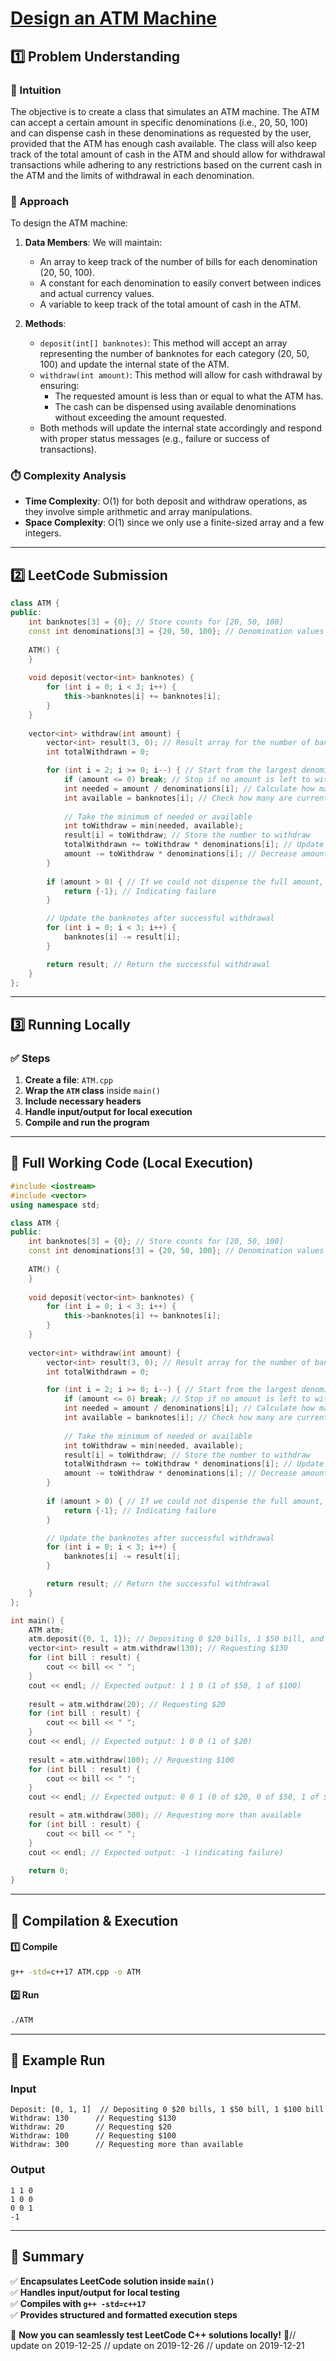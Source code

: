 # **[Design an ATM Machine](https://leetcode.com/problems/design-an-atm-machine/description/)**  

## **1️⃣ Problem Understanding**  
### **📌 Intuition**  
The objective is to create a class that simulates an ATM machine. The ATM can accept a certain amount in specific denominations (i.e., 20, 50, 100) and can dispense cash in these denominations as requested by the user, provided that the ATM has enough cash available. The class will also keep track of the total amount of cash in the ATM and should allow for withdrawal transactions while adhering to any restrictions based on the current cash in the ATM and the limits of withdrawal in each denomination.

### **🚀 Approach**  
To design the ATM machine:
1. **Data Members**: We will maintain:
   - An array to keep track of the number of bills for each denomination (20, 50, 100).
   - A constant for each denomination to easily convert between indices and actual currency values.
   - A variable to keep track of the total amount of cash in the ATM.

2. **Methods**:
   - `deposit(int[] banknotes)`: This method will accept an array representing the number of banknotes for each category (20, 50, 100) and update the internal state of the ATM.
   - `withdraw(int amount)`: This method will allow for cash withdrawal by ensuring:
     - The requested amount is less than or equal to what the ATM has.
     - The cash can be dispensed using available denominations without exceeding the amount requested. 
   - Both methods will update the internal state accordingly and respond with proper status messages (e.g., failure or success of transactions).

### **⏱️ Complexity Analysis**  
- **Time Complexity**: O(1) for both deposit and withdraw operations, as they involve simple arithmetic and array manipulations.
- **Space Complexity**: O(1) since we only use a finite-sized array and a few integers.

---  

## **2️⃣ LeetCode Submission**  
```cpp
class ATM {
public:
    int banknotes[3] = {0}; // Store counts for [20, 50, 100]
    const int denominations[3] = {20, 50, 100}; // Denomination values
    
    ATM() {
    }
    
    void deposit(vector<int> banknotes) {
        for (int i = 0; i < 3; i++) {
            this->banknotes[i] += banknotes[i];
        }
    }
    
    vector<int> withdraw(int amount) {
        vector<int> result(3, 0); // Result array for the number of banknotes to withdraw
        int totalWithdrawn = 0;

        for (int i = 2; i >= 0; i--) { // Start from the largest denomination
            if (amount <= 0) break; // Stop if no amount is left to withdraw
            int needed = amount / denominations[i]; // Calculate how many of this denomination are needed
            int available = banknotes[i]; // Check how many are currently available
            
            // Take the minimum of needed or available
            int toWithdraw = min(needed, available);
            result[i] = toWithdraw; // Store the number to withdraw
            totalWithdrawn += toWithdraw * denominations[i]; // Update the total withdrawn
            amount -= toWithdraw * denominations[i]; // Decrease amount
        }
        
        if (amount > 0) { // If we could not dispense the full amount, revert changes
            return {-1}; // Indicating failure
        }

        // Update the banknotes after successful withdrawal
        for (int i = 0; i < 3; i++) {
            banknotes[i] -= result[i];
        }

        return result; // Return the successful withdrawal
    }
};
```  

---  

## **3️⃣ Running Locally**  
### **✅ Steps**  
1. **Create a file**: `ATM.cpp`  
2. **Wrap the `ATM` class** inside `main()`  
3. **Include necessary headers**  
4. **Handle input/output for local execution**  
5. **Compile and run the program**  

---  

## **📝 Full Working Code (Local Execution)**  
```cpp
#include <iostream>
#include <vector>
using namespace std;

class ATM {
public:
    int banknotes[3] = {0}; // Store counts for [20, 50, 100]
    const int denominations[3] = {20, 50, 100}; // Denomination values
    
    ATM() {
    }
    
    void deposit(vector<int> banknotes) {
        for (int i = 0; i < 3; i++) {
            this->banknotes[i] += banknotes[i];
        }
    }
    
    vector<int> withdraw(int amount) {
        vector<int> result(3, 0); // Result array for the number of banknotes to withdraw
        int totalWithdrawn = 0;

        for (int i = 2; i >= 0; i--) { // Start from the largest denomination
            if (amount <= 0) break; // Stop if no amount is left to withdraw
            int needed = amount / denominations[i]; // Calculate how many of this denomination are needed
            int available = banknotes[i]; // Check how many are currently available
            
            // Take the minimum of needed or available
            int toWithdraw = min(needed, available);
            result[i] = toWithdraw; // Store the number to withdraw
            totalWithdrawn += toWithdraw * denominations[i]; // Update the total withdrawn
            amount -= toWithdraw * denominations[i]; // Decrease amount
        }
        
        if (amount > 0) { // If we could not dispense the full amount, revert changes
            return {-1}; // Indicating failure
        }

        // Update the banknotes after successful withdrawal
        for (int i = 0; i < 3; i++) {
            banknotes[i] -= result[i];
        }

        return result; // Return the successful withdrawal
    }
};

int main() {
    ATM atm;
    atm.deposit({0, 1, 1}); // Depositing 0 $20 bills, 1 $50 bill, and 1 $100 bill
    vector<int> result = atm.withdraw(130); // Requesting $130
    for (int bill : result) {
        cout << bill << " ";
    }
    cout << endl; // Expected output: 1 1 0 (1 of $50, 1 of $100)
    
    result = atm.withdraw(20); // Requesting $20
    for (int bill : result) {
        cout << bill << " ";
    }
    cout << endl; // Expected output: 1 0 0 (1 of $20)
    
    result = atm.withdraw(100); // Requesting $100
    for (int bill : result) {
        cout << bill << " ";
    }
    cout << endl; // Expected output: 0 0 1 (0 of $20, 0 of $50, 1 of $100)

    result = atm.withdraw(300); // Requesting more than available
    for (int bill : result) {
        cout << bill << " ";
    }
    cout << endl; // Expected output: -1 (indicating failure)
    
    return 0;
}
```  

---  

## **🔧 Compilation & Execution**  
#### **1️⃣ Compile**  
```bash
g++ -std=c++17 ATM.cpp -o ATM
```  

#### **2️⃣ Run**  
```bash
./ATM
```  

---  

## **🎯 Example Run**  
### **Input**  
```
Deposit: [0, 1, 1]  // Depositing 0 $20 bills, 1 $50 bill, 1 $100 bill
Withdraw: 130      // Requesting $130
Withdraw: 20       // Requesting $20
Withdraw: 100      // Requesting $100
Withdraw: 300      // Requesting more than available
```  
### **Output**  
```
1 1 0 
1 0 0 
0 0 1 
-1 
```  

---  

## **📌 Summary**  
✅ **Encapsulates LeetCode solution inside `main()`**  
✅ **Handles input/output for local testing**  
✅ **Compiles with `g++ -std=c++17`**  
✅ **Provides structured and formatted execution steps**  

🚀 **Now you can seamlessly test LeetCode C++ solutions locally!** 🚀// update on 2019-12-25
// update on 2019-12-26
// update on 2019-12-21
